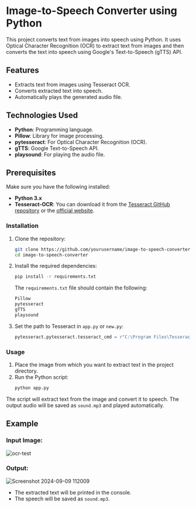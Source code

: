 # Image-to-Speech Converter using Python

This project converts text from images into speech using Python. It uses Optical Character Recognition (OCR) to extract text from images and then converts the text into speech using Google's Text-to-Speech (gTTS) API.

## Features
- Extracts text from images using Tesseract OCR.
- Converts extracted text into speech.
- Automatically plays the generated audio file.

## Technologies Used
- **Python**: Programming language.
- **Pillow**: Library for image processing.
- **pytesseract**: For Optical Character Recognition (OCR).
- **gTTS**: Google Text-to-Speech API.
- **playsound**: For playing the audio file.

## Prerequisites

Make sure you have the following installed:

- **Python 3.x**
- **Tesseract-OCR**: You can download it from the [Tesseract GitHub repository](https://github.com/tesseract-ocr/tesseract) or the [official website](https://tesseract-ocr.github.io/tessdoc/Installation.html).

### Installation

1. Clone the repository:
    ```bash
    git clone https://github.com/yourusername/image-to-speech-converter.git
    cd image-to-speech-converter
    ```

2. Install the required dependencies:
    ```bash
    pip install -r requirements.txt
    ```

    The `requirements.txt` file should contain the following:

    ```txt
    Pillow
    pytesseract
    gTTS
    playsound
    ```

3. Set the path to Tesseract in `app.py` or `new.py`:
    ```python
    pytesseract.pytesseract.tesseract_cmd = r"C:\Program Files\Tesseract-OCR\tesseract.exe"
    ```

### Usage

1. Place the image from which you want to extract text in the project directory.
2. Run the Python script:
    ```bash
    python app.py
    ```

The script will extract text from the image and convert it to speech. The output audio will be saved as `sound.mp3` and played automatically.

## Example

### Input Image:
![ocr-test](https://github.com/user-attachments/assets/4b3c8968-d5e1-4861-9c8c-e838239ac28a)
### Output:
![Screenshot 2024-09-09 112009](https://github.com/user-attachments/assets/c8f0ac56-a374-4845-842f-cfcea25a35fe)
- The extracted text will be printed in the console.
- The speech will be saved as `sound.mp3`.
